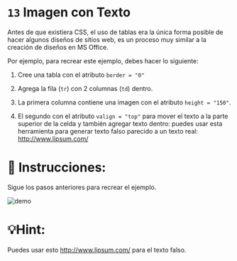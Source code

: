 # `13` Imagen con Texto

Antes de que existiera CSS, el uso de tablas era la única forma posible de hacer algunos diseños de sitios web, es un proceso muy similar a la creación de diseños en MS Office.

Por ejemplo, para recrear este ejemplo, debes hacer lo siguiente:

1. Cree una tabla con el atributo `border = "0"`

2. Agrega la fila (`tr`) con 2 columnas (`td`) dentro.

3. La primera columna contiene una imagen con el atributo `height = "150"`.

4. El segundo con el atributo `valign = "top"` para mover el texto a la parte superior de la celda y también agregar texto dentro: puedes usar esta herramienta para generar texto falso parecido a un texto real: http://www.lipsum.com/

# 📝 Instrucciones:

Sigue los pasos anteriores para recrear el ejemplo.

![demo](../../.learn/assets/opTIFpg.png?raw=true)

# 💡Hint:

Puedes usar esto http://www.lipsum.com/ para el texto falso.
